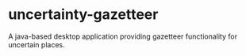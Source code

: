 uncertainty-gazetteer
=====================

A java-based desktop application providing gazetteer functionality for uncertain places.
